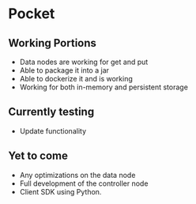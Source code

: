 # Pocket

## Working Portions
- Data nodes are working for get and put
- Able to package it into a jar
- Able to dockerize it and is working
- Working for both in-memory and persistent storage

## Currently testing
- Update functionality

## Yet to come
- Any optimizations on the data node
- Full development of the controller node
- Client SDK using Python.